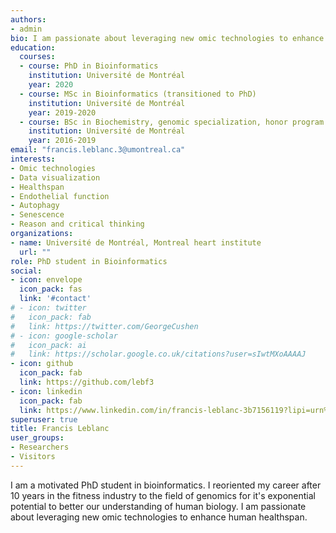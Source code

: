 ```yaml
---
authors:
- admin
bio: I am passionate about leveraging new omic technologies to enhance human healthspan.
education:
  courses:
  - course: PhD in Bioinformatics
    institution: Université de Montréal
    year: 2020
  - course: MSc in Bioinformatics (transitioned to PhD)
    institution: Université de Montréal
    year: 2019-2020
  - course: BSc in Biochemistry, genomic specialization, honor program
    institution: Université de Montréal
    year: 2016-2019
email: "francis.leblanc.3@umontreal.ca"
interests:
- Omic technologies
- Data visualization
- Healthspan
- Endothelial function
- Autophagy
- Senescence
- Reason and critical thinking
organizations:
- name: Université de Montréal, Montreal heart institute
  url: ""
role: PhD student in Bioinformatics
social:
- icon: envelope
  icon_pack: fas
  link: '#contact'
# - icon: twitter
#   icon_pack: fab
#   link: https://twitter.com/GeorgeCushen
# - icon: google-scholar
#   icon_pack: ai
#   link: https://scholar.google.co.uk/citations?user=sIwtMXoAAAAJ
- icon: github
  icon_pack: fab
  link: https://github.com/lebf3
- icon: linkedin
  icon_pack: fab
  link: https://www.linkedin.com/in/francis-leblanc-3b7156119?lipi=urn%3Ali%3Apage%3Ad_flagship3_profile_view_base_contact_details%3BF4uWS4z4S%2Be6lDWq2mVaTA%3D%3D
superuser: true
title: Francis Leblanc
user_groups:
- Researchers
- Visitors
---
```


I am a motivated PhD student in bioinformatics. I reoriented my career after 10 years in the fitness industry to the field of genomics for it's exponential potential to better our understanding of human biology. I am passionate about leveraging new omic technologies to enhance human healthspan.